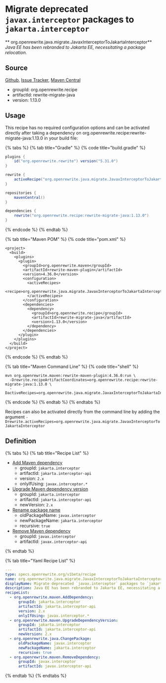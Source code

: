 # Migrate deprecated `javax.interceptor` packages to `jakarta.interceptor`

** org.openrewrite.java.migrate.JavaxInterceptorToJakartaInterceptor**
_Java EE has been rebranded to Jakarta EE, necessitating a package relocation._

## Source

[Github](https://github.com/openrewrite/rewrite-migrate-java), [Issue Tracker](https://github.com/openrewrite/rewrite-migrate-java/issues), [Maven Central](https://search.maven.org/artifact/org.openrewrite.recipe/rewrite-migrate-java/1.13.0/jar)

* groupId: org.openrewrite.recipe
* artifactId: rewrite-migrate-java
* version: 1.13.0


## Usage

This recipe has no required configuration options and can be activated directly after taking a dependency on org.openrewrite.recipe:rewrite-migrate-java:1.13.0 in your build file:

{% tabs %}
{% tab title="Gradle" %}
{% code title="build.gradle" %}
```groovy
plugins {
    id("org.openrewrite.rewrite") version("5.31.0")
}

rewrite {
    activeRecipe("org.openrewrite.java.migrate.JavaxInterceptorToJakartaInterceptor")
}

repositories {
    mavenCentral()
}

dependencies {
    rewrite("org.openrewrite.recipe:rewrite-migrate-java:1.13.0")
}
```
{% endcode %}
{% endtab %}

{% tab title="Maven POM" %}
{% code title="pom.xml" %}
```markup
<project>
  <build>
    <plugins>
      <plugin>
        <groupId>org.openrewrite.maven</groupId>
        <artifactId>rewrite-maven-plugin</artifactId>
        <version>4.36.0</version>
        <configuration>
          <activeRecipes>
            <recipe>org.openrewrite.java.migrate.JavaxInterceptorToJakartaInterceptor</recipe>
          </activeRecipes>
        </configuration>
        <dependencies>
          <dependency>
            <groupId>org.openrewrite.recipe</groupId>
            <artifactId>rewrite-migrate-java</artifactId>
            <version>1.13.0</version>
          </dependency>
        </dependencies>
      </plugin>
    </plugins>
  </build>
</project>
```
{% endcode %}
{% endtab %}

{% tab title="Maven Command Line" %}
{% code title="shell" %}
```shell
mvn org.openrewrite.maven:rewrite-maven-plugin:4.36.0:run \
  -Drewrite.recipeArtifactCoordinates=org.openrewrite.recipe:rewrite-migrate-java:1.13.0 \
  -DactiveRecipes=org.openrewrite.java.migrate.JavaxInterceptorToJakartaInterceptor
```
{% endcode %}
{% endtab %}
{% endtabs %}

Recipes can also be activated directly from the command line by adding the argument `-Drewrite.activeRecipes=org.openrewrite.java.migrate.JavaxInterceptorToJakartaInterceptor`

## Definition

{% tabs %}
{% tab title="Recipe List" %}
* [Add Maven dependency](../../maven/adddependency.md)
  * groupId: `jakarta.interceptor`
  * artifactId: `jakarta.interceptor-api`
  * version: `2.x`
  * onlyIfUsing: `javax.interceptor.*`
* [Upgrade Maven dependency version](../../maven/upgradedependencyversion.md)
  * groupId: `jakarta.interceptor`
  * artifactId: `jakarta.interceptor-api`
  * newVersion: `2.x`
* [Rename package name](../../java/changepackage.md)
  * oldPackageName: `javax.interceptor`
  * newPackageName: `jakarta.interceptor`
  * recursive: `true`
* [Remove Maven dependency](../../maven/removedependency.md)
  * groupId: `javax.interceptor`
  * artifactId: `javax.interceptor-api`

{% endtab %}

{% tab title="Yaml Recipe List" %}
```yaml
---
type: specs.openrewrite.org/v1beta/recipe
name: org.openrewrite.java.migrate.JavaxInterceptorToJakartaInterceptor
displayName: Migrate deprecated `javax.interceptor` packages to `jakarta.interceptor`
description: Java EE has been rebranded to Jakarta EE, necessitating a package relocation.
recipeList:
  - org.openrewrite.maven.AddDependency:
      groupId: jakarta.interceptor
      artifactId: jakarta.interceptor-api
      version: 2.x
      onlyIfUsing: javax.interceptor.*
  - org.openrewrite.maven.UpgradeDependencyVersion:
      groupId: jakarta.interceptor
      artifactId: jakarta.interceptor-api
      newVersion: 2.x
  - org.openrewrite.java.ChangePackage:
      oldPackageName: javax.interceptor
      newPackageName: jakarta.interceptor
      recursive: true
  - org.openrewrite.maven.RemoveDependency:
      groupId: javax.interceptor
      artifactId: javax.interceptor-api

```
{% endtab %}
{% endtabs %}
